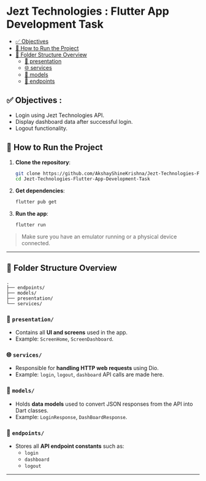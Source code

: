 # Jezt Technologies : Flutter App Development Task
- [✅ Objectives](#-objectives)
- [🚀 How to Run the Project](#-how-to-run-the-project)
- [📁 Folder Structure Overview](#-folder-structure-overview)
  - [📌 presentation](#-presentation)
  - [🌐 services](#-services)
  - [🧩 models](#-models)
  - [🔗 endpoints](#-endpoints)

## ✅ Objectives :
- Login using Jezt Technologies API.
- Display dashboard data after successful login.
- Logout functionality.

## 🚀 How to Run the Project

1. **Clone the repository**:
   ```bash
   git clone https://github.com/AkshayShineKrishna/Jezt-Technologies-Flutter-App-Development-Task.git
   cd Jezt-Technologies-Flutter-App-Development-Task
   ```

2. **Get dependencies**:
   ```bash
   flutter pub get
   ```

3. **Run the app**:
   ```bash
   flutter run
   ```

> Make sure you have an emulator running or a physical device connected.

---

## 📁 Folder Structure Overview

```plaintext
.
├── endpoints/
├── models/
├── presentation/
└── services/
```

### 📌 `presentation/`
- Contains all **UI and screens** used in the app.
- Example: `ScreenHome`, `ScreenDashboard`.

### 🌐 `services/`
- Responsible for **handling HTTP web requests** using Dio.
- Example: `login`, `logout`, `dashboard` API calls are made here.

### 🧩 `models/`
- Holds **data models** used to convert JSON responses from the API into Dart classes.
- Example: `LoginResponse`, `DashBoardResponse`.

### 🔗 `endpoints/`
- Stores all **API endpoint constants** such as:
  - `login`
  - `dashboard`
  - `logout`

---

